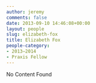 ```yaml
---
author: jeremy
comments: false
date: 2013-09-10 14:46:08+00:00
layout: people
slug: elizabeth-fox
title: Elizabeth Fox
people-category:
- 2013–2014
- Praxis Fellow
---
```


No Content Found
